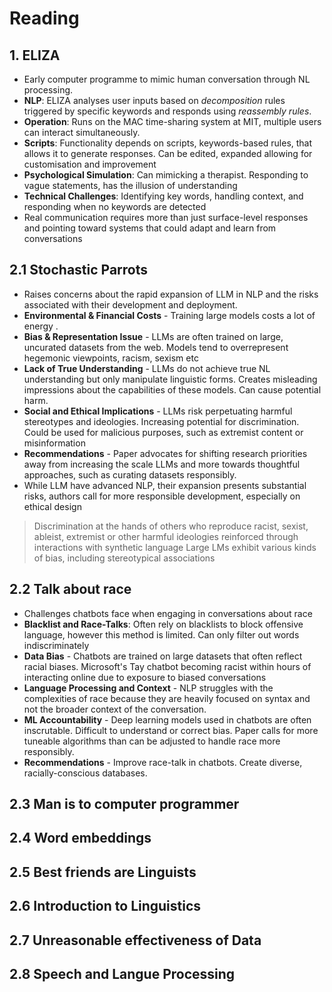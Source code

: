 # Reading

## 1. ELIZA
- Early computer programme to mimic human conversation through NL processing.
- **NLP**: ELIZA analyses user inputs based on *decomposition* rules triggered by specific keywords and responds using *reassembly rules*.
- **Operation**: Runs on the MAC time-sharing system at MIT, multiple users can interact simultaneously.
- **Scripts**: Functionality depends on scripts, keywords-based rules, that allows it to generate responses. Can be edited, expanded allowing for customisation and improvement
- **Psychological Simulation**: Can mimicking a therapist. Responding to vague statements, has the illusion of understanding
- **Technical Challenges**: Identifying key words, handling context, and responding when no keywords are detected
- Real communication requires more than just surface-level responses and pointing toward systems that could adapt and learn from conversations

## 2.1 Stochastic Parrots
- Raises concerns about the rapid expansion of LLM in NLP and the risks associated with their development and deployment.
- **Environmental & Financial Costs** - Training large models costs a lot of energy .
- **Bias & Representation Issue** - LLMs are often trained on large, uncurated datasets from the web. Models tend to overrepresent hegemonic viewpoints, racism, sexism etc
- **Lack of True Understanding** - LLMs do not achieve true NL understanding but only manipulate linguistic forms. Creates misleading impressions about the capabilities of these models. Can cause potential harm. 
- **Social and Ethical Implications** - LLMs risk perpetuating harmful stereotypes and ideologies. Increasing potential for discrimination. Could be used for malicious purposes, such as extremist content or misinformation
- **Recommendations** - Paper advocates for shifting research priorities away from increasing the scale LLMs and more towards thoughtful approaches, such as curating datasets responsibly. 
- While LLM have advanced NLP, their expansion presents substantial risks, authors call for more responsible development, especially on ethical design

> Discrimination at the hands of others who reproduce racist, sexist, ableist, extremist or other harmful ideologies reinforced through interactions with synthetic language
> Large LMs exhibit various kinds of bias, including stereotypical associations
## 2.2 Talk about race
- Challenges chatbots face when engaging in conversations about race
- **Blacklist and Race-Talks**:  Often rely on blacklists to block offensive language, however this method is limited. Can only filter out words indiscriminately
- **Data Bias** - Chatbots are trained on large datasets that often reflect racial biases. Microsoft's Tay chatbot becoming racist within hours of interacting online due to exposure to biased conversations
- **Language Processing and Context** - NLP struggles with the complexities of race because they are heavily focused on syntax and not the broader context of the conversation. 
- **ML Accountability** - Deep learning models used in chatbots are often inscrutable. Difficult to understand or correct bias. Paper calls for more tuneable algorithms than can be adjusted to handle race more responsibly. 
- **Recommendations** - Improve race-talk in chatbots. Create diverse, racially-conscious databases. 
## 2.3 Man is to computer programmer

## 2.4 Word embeddings

## 2.5 Best friends are Linguists

## 2.6 Introduction to Linguistics

## 2.7 Unreasonable effectiveness of Data

## 2.8 Speech and Langue Processing